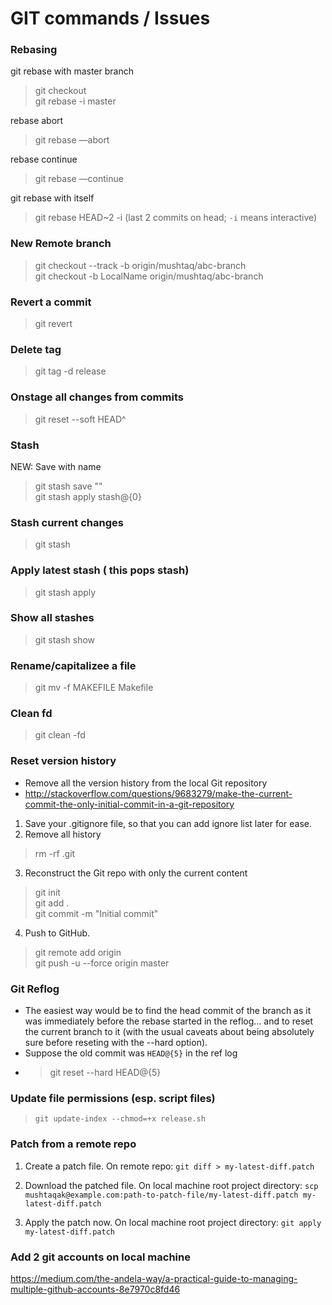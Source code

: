 # GIT commands / Issues

### Rebasing  
git rebase with master branch  
> git checkout <yourbranch>  
> git rebase -i master  

rebase abort  
> git rebase —abort  

rebase continue  
> git rebase —continue  

git rebase with itself  
> git rebase HEAD~2 -i (last 2 commits on head; `-i` means interactive)   

### New Remote branch  
> git checkout --track -b origin/mushtaq/abc-branch  
> git checkout -b LocalName origin/mushtaq/abc-branch  

### Revert a commit  
> git revert <commit-id>  

### Delete tag  
> git tag -d release  

### Onstage all changes from commits  
> git reset --soft HEAD^  

### Stash  
NEW: Save with name  
> git stash save "<stash name>"  
> git stash apply stash@{0}  

### Stash current changes  
> git stash  

### Apply latest stash ( this pops stash)  
> git stash apply  

### Show all stashes  
> git stash show  

### Rename/capitalizee a file  
> git mv -f MAKEFILE Makefile  

### Clean fd  
> git clean -fd  

### Reset version history   
- Remove all the version history from the local Git repository  
- http://stackoverflow.com/questions/9683279/make-the-current-commit-the-only-initial-commit-in-a-git-repository  

1. Save your .gitignore file, so that you can add ignore list later for ease.  
2. Remove all history  
> rm -rf .git  
3. Reconstruct the Git repo with only the current content 
> git init  
> git add .    
> git commit -m "Initial commit"  
4. Push to GitHub.  
> git remote add origin <github-uri>  
> git push -u --force origin master  

### Git Reflog  
- The easiest way would be to find the head commit of the branch as it was immediately before the rebase started in the reflog... and to reset the current branch to it (with the usual caveats about being absolutely sure before reseting with the --hard option).  
- Suppose the old commit was `HEAD@{5}` in the ref log  
- > git reset --hard HEAD@{5}  

### Update file permissions (esp. script files)   
> `git update-index --chmod=+x release.sh`

### Patch from a remote repo
1. Create a patch file. On remote repo: `git diff > my-latest-diff.patch`

2. Download the patched file. On local machine root project directory: `scp mushtaqak@example.com:path-to-patch-file/my-latest-diff.patch my-latest-diff.patch`
3. Apply the patch now. On local machine root project directory: `git apply my-latest-diff.patch`

### Add 2 git accounts on local machine
https://medium.com/the-andela-way/a-practical-guide-to-managing-multiple-github-accounts-8e7970c8fd46

